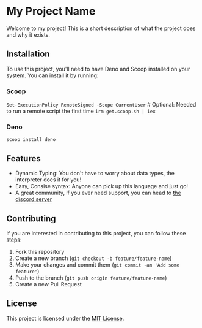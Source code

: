 # My Project Name

Welcome to my project! This is a short description of what the project does and why it exists.

## Installation

To use this project, you'll need to have Deno and Scoop installed on your system. You can install it by running:
### Scoop
`Set-ExecutionPolicy RemoteSigned -Scope CurrentUser` # Optional: Needed to run a remote script the first time
`irm get.scoop.sh | iex`

### Deno
`scoop install deno`


## Features

- Dynamic Typing: You don't have to worry about data types, the interpreter does it for you!
- Easy, Consise syntax: Anyone can pick up this language and just go!
- A great community, if you ever need support, you can head to [the discord server](https://discord.gg/SeVJ3upQGq)

## Contributing

If you are interested in contributing to this project, you can follow these steps:

1. Fork this repository
2. Create a new branch (`git checkout -b feature/feature-name`)
3. Make your changes and commit them (`git commit -am 'Add some feature'`)
4. Push to the branch (`git push origin feature/feature-name`)
5. Create a new Pull Request

## License

This project is licensed under the [MIT License](LICENSE).
